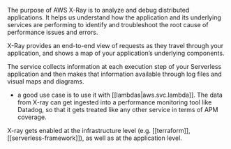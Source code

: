
The purpose of AWS X-Ray is to analyze and debug distributed applications. It helps us understand how the application and its underlying services are performing to identify and troubleshoot the root cause of performance issues and errors.

X-Ray provides an end-to-end view of requests as they travel through your application, and shows a map of your application’s underlying components.

The service collects information at each execution step of your Serverless application and then makes that information available through log files and visual maps and diagrams.
- a good use case is to use it with [[lambdas|aws.svc.lambda]]. The data from X-ray can get ingested into a performance monitoring tool like Datadog, so that it gets treated like any other service in terms of APM coverage.

X-ray gets enabled at the infrastructure level (e.g. [[terraform]], [[serverless-framework]]), as well as at the application level.
